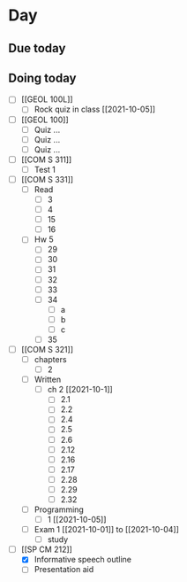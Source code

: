 

# Day 

## Due today


## Doing today

- [ ] [[GEOL 100L]]
	- [ ] Rock quiz in class [[2021-10-05]]
- [ ] [[GEOL 100]]
	- [ ] Quiz ...
	- [ ] Quiz ...
	- [ ] Quiz ...
- [ ] [[COM S 311]]
	- [ ] Test 1
- [ ] [[COM S 331]]
	- [ ] Read
		- [ ] 3
		- [ ] 4
		- [ ] 15
		- [ ] 16
	- [ ] Hw 5
		- [ ] 29
		- [ ] 30
		- [ ] 31
		- [ ] 32
		- [ ] 33
		- [ ] 34
			- [ ] a
			- [ ] b
			- [ ] c
		- [ ] 35
- [ ]  [[COM S 321]]
	- [ ]  chapters
		- [ ]  2
	- [ ]  Written
		- [ ]  ch 2 [[2021-10-1]]
			- [ ]  2.1
			- [ ]  2.2
			- [ ]  2.4
			- [ ]  2.5
			- [ ]  2.6
			- [ ]  2.12
			- [ ]  2.16
			- [ ]  2.17
			- [ ]  2.28
			- [ ]  2.29
			- [ ]  2.32
	- [ ]  Programming
		- [ ]  1 [[2021-10-05]]
	- [ ]  Exam 1 [[2021-10-01]] to [[2021-10-04]]
		- [ ]  study
- [ ] [[SP CM 212]]
	- [x] Informative speech outline
	- [ ] Presentation aid
